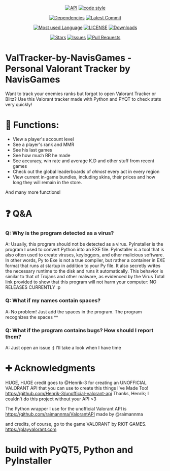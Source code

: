<div align="center">

[![API](https://img.shields.io/badge/API-valo--api-red)](https://github.com/Henrik-3/unofficial-valorant-api)
[![code style](https://img.shields.io/badge/code%20style-black-black)](https://github.com/psf/black)

[![Dependencies](https://img.shields.io/librariesio/github/NavisGames/ValTracker-by-NavisGames?logo=Github)](https://github.com/NavisGames/ValTracker-by-NavisGames/pulls)
[![Latest Commit](https://img.shields.io/github/last-commit/NavisGames/ValTracker-by-NavisGames/main?logo=Github)](https://github.com/NavisGames/ValTracker-by-NavisGames/tree/main)

[![Most used Language](https://img.shields.io/github/languages/top/NavisGames/ValTracker-by-NavisGames)](https://github.com/NavisGames/ValTracker-by-NavisGames)
[![LICENSE](https://img.shields.io/github/license/NavisGames/ValTracker-by-NavisGames)](https://github.com/NavisGames/ValTracker-by-NavisGames/blob/main/LICENSE)
[![Downloads](https://img.shields.io/github/downloads/NavisGames/ValTracker-by-NavisGames/total)](https://github.com/NavisGames/ValTracker-by-NavisGames/releases)

[![Stars](https://img.shields.io/github/stars/NavisGames/ValTracker-by-NavisGames?logo=Github)](https://github.com/NavisGames/ValTracker-by-NavisGames/stargazers)
[![Issues](https://img.shields.io/github/issues-raw/NavisGames/ValTracker-by-NavisGames?logo=Github)](https://github.com/NavisGames/ValTracker-by-NavisGames/issues)
[![Pull Requests](https://img.shields.io/github/issues-pr-raw/NavisGames/ValTracker-by-NavisGames?logo=Github)](https://github.com/NavisGames/ValTracker-by-NavisGames/pulls)

</div>

# ValTracker-by-NavisGames - Personal Valorant Tracker by NavisGames

Want to track your enemies ranks but forgot to open Valorant Tracker or Blitz?
Use this Valorant tracker made with Python and PYQT to check stats very quickly!

# 💠 Functions:

- View a player's account level
- See a player's rank and MMR
- See his last games
- See how much RR he made
- See accuracy, win rate and average K.D and other stuff from recent games
- Check out the global leaderboards of _almost_ every act in every region
- View current in-game bundles, including skins, their prices and how long they will remain in the store.

And many more functions!

# ❓ Q&A

### Q: Why is the program detected as a virus?

A: Usually, this program should not be detected as a virus. PyInstaller is the program I used to convert Python into an EXE file. PyInstaller is a tool that is also often used to create viruses, keyloggers, and other malicious software. In other words, Py to Exe is not a true compiler, but rather a container in EXE format that runs at startup in addition to your Py file. It also secretly writes the necessary runtime to the disk and runs it automatically. This behavior is similar to that of Trojans and other malware, as evidenced by the Virus Total link provided to show that this program will not harm your computer:
NO RELEASES CURRENTLY :p

### Q: What if my names contain spaces?

A: No problem! Just add the spaces in the program. The program recognizes the spaces ^^

### Q: What if the program contains bugs? How should I report them?

A: Just open an issue :) I'll take a look when I have time

# ➕ Acknowledgments

HUGE, HUGE credit goes to @Henrik-3 for creating an UNOFFICIAL VALORANT API that you can use to create this
things I've Made Too! https://github.com/Henrik-3/unofficial-valorant-api
Thanks, Henrik; I couldn't do this project without your API <3

The Python wrapper I use for the unofficial Valorant API is https://github.com/raimannma/ValorantAPI made by @raimannma

and credits, of course, go to the game VALORANT by RIOT GAMES. https://playvalorant.com

# build with PyQT5, Python and PyInstaller

